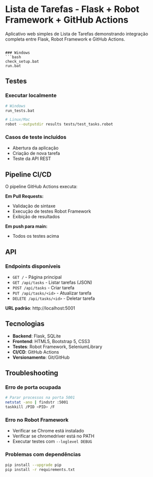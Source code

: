 # Lista de Tarefas - Flask + Robot Framework + GitHub Actions

Aplicativo web simples de Lista de Tarefas demonstrando integração completa entre Flask, Robot Framework e GitHub Actions.

```

### Windows
```bash
check_setup.bat
run.bat
```

## Testes

### Executar localmente
```bash
# Windows
run_tests.bat

# Linux/Mac
robot --outputdir results tests/test_tasks.robot
```

### Casos de teste incluídos
- Abertura da aplicação
- Criação de nova tarefa
- Teste da API REST

## Pipeline CI/CD

O pipeline GitHub Actions executa:

**Em Pull Requests:**
- Validação de sintaxe
- Execução de testes Robot Framework
- Exibição de resultados

**Em push para main:**
- Todos os testes acima

## API

### Endpoints disponíveis
- `GET /` - Página principal
- `GET /api/tasks` - Listar tarefas (JSON)
- `POST /api/tasks` - Criar tarefa
- `PUT /api/tasks/<id>` - Atualizar tarefa
- `DELETE /api/tasks/<id>` - Deletar tarefa

**URL padrão**: http://localhost:5001

## Tecnologias

- **Backend**: Flask, SQLite
- **Frontend**: HTML5, Bootstrap 5, CSS3
- **Testes**: Robot Framework, SeleniumLibrary
- **CI/CD**: GitHub Actions
- **Versionamento**: Git/GitHub

## Troubleshooting

### Erro de porta ocupada
```bash
# Parar processos na porta 5001
netstat -ano | findstr :5001
taskkill /PID <PID> /F
```

### Erro no Robot Framework
- Verificar se Chrome está instalado
- Verificar se chromedriver está no PATH
- Executar testes com `--loglevel DEBUG`

### Problemas com dependências
```bash
pip install --upgrade pip
pip install -r requirements.txt
```